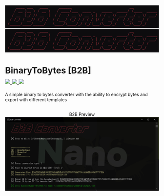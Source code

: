 <p align="center">
  <img alt="btb-logo" src="./Images/btb-logo.png#gh-dark-mode-only" width="1000" />
   <img alt="btb-logo" src="./Images/btb-logo.png#gh-light-mode-only" width="1000" />
</p>

# BinaryToBytes [B2B] <br /> <a href="https://github.com/bytenano/BinaryToBytes-B2B/releases/latest"> <img src="https://img.shields.io/github/v/release/bytenano/BinaryToBytes-B2B"></img> </a> <a href="#"> <img src="https://img.shields.io/github/downloads/bytenano/BinaryToBytes-B2B/total"></img> </a> <a href="https://github.com/bytenano/BinaryToBytes-B2B/commits/master"> <img src="https://img.shields.io/github/last-commit/bytenano/BinaryToBytes-B2B"></img> </a>

A simple binary to bytes converter with the ability to encrypt bytes and export with different templates

<p align="center">
  <br />
  B2B Preview
  <img alt="btb-console" src="./Images/btb-console.png#gh-dark-mode-only" width="1200" />
</p>